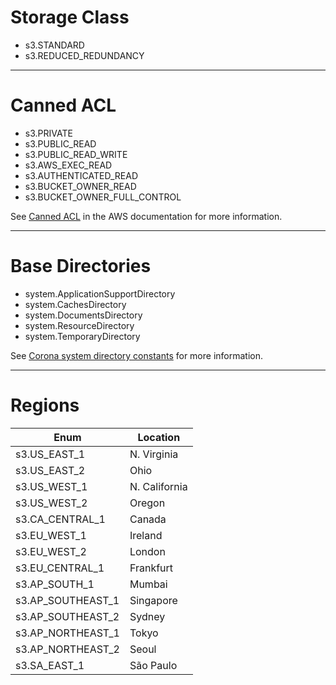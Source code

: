 # Storage Class

- s3.STANDARD
- s3.REDUCED_REDUNDANCY

---

# Canned ACL

- s3.PRIVATE
- s3.PUBLIC_READ
- s3.PUBLIC_READ_WRITE
- s3.AWS_EXEC_READ
- s3.AUTHENTICATED_READ
- s3.BUCKET_OWNER_READ
- s3.BUCKET_OWNER_FULL_CONTROL

See [Canned ACL](http://docs.aws.amazon.com/AmazonS3/latest/dev/acl-overview.html#canned-acl) in the AWS documentation for more information.

---

# Base Directories

- system.ApplicationSupportDirectory
- system.CachesDirectory
- system.DocumentsDirectory
- system.ResourceDirectory
- system.TemporaryDirectory

See [Corona system directory constants](https://docs.coronalabs.com/api/library/system/index.html#constants) for more information.

---

# Regions

|Enum|Location|
|----|--------|
|s3.US_EAST_1|N. Virginia|
|s3.US_EAST_2|Ohio|
|s3.US_WEST_1|N. California|
|s3.US_WEST_2|Oregon|
|s3.CA_CENTRAL_1|Canada|
|s3.EU_WEST_1|Ireland|
|s3.EU_WEST_2|London|
|s3.EU_CENTRAL_1|Frankfurt|
|s3.AP_SOUTH_1|Mumbai|
|s3.AP_SOUTHEAST_1|Singapore|
|s3.AP_SOUTHEAST_2|Sydney|
|s3.AP_NORTHEAST_1|Tokyo|
|s3.AP_NORTHEAST_2|Seoul|
|s3.SA_EAST_1|São Paulo|
